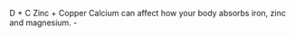 D + C
Zinc + Copper
Calcium can affect how your body absorbs iron, zinc and magnesium. -
<!--stackedit_data:
eyJoaXN0b3J5IjpbLTE3NTk1ODQ4NTQsLTg2ODE3NjY1Nl19
-->
